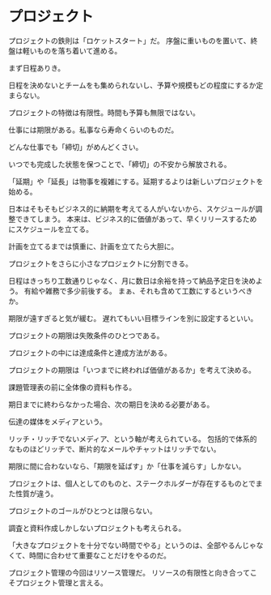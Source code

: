 # プロジェクト

プロジェクトの鉄則は「ロケットスタート」だ。
序盤に重いものを置いて、終盤は軽いものを落ち着いて進める。

まず日程ありき。

日程を決めないとチームをも集められないし、予算や規模もどの程度にするか定まらない。

プロジェクトの特徴は有限性。時間も予算も無限ではない。

仕事には期限がある。私事なら寿命くらいのものだ。

どんな仕事でも「締切」がめんどくさい。

いつでも完成した状態を保つことで、「締切」の不安から解放される。

「延期」や「延長」は物事を複雑にする。延期するよりは新しいプロジェクトを始める。

日本はそもそもビジネス的に納期を考えてる人がいないから、スケジュールが調整できてしまう。
本来は、ビジネス的に価値があって、早くリリースするためにスケジュールを立てる。

計画を立てるまでは慎重に、計画を立てたら大胆に。

プロジェクトをさらに小さなプロジェクトに分割できる。

日程はきっちり工数通りじゃなく、月に数日は余裕を持って納品予定日を決めよう。
有給や雑務で多少前後する。
まぁ、それも含めて工数にするというべきか。

期限が遠すぎると気が緩む。
遅れてもいい目標ラインを別に設定するといい。

プロジェクトの期限は失敗条件のひとつである。

プロジェクトの中には達成条件と達成方法がある。

プロジェクトの期限は「いつまでに終われば価値があるか」を考えて決める。

課題管理表の前に全体像の資料も作る。

期日までに終わらなかった場合、次の期日を決める必要がある。

伝達の媒体をメディアという。

リッチ・リッチでないメディア、という軸が考えられている。
包括的で体系的なものほどリッチで、断片的なメールやチャットはリッチでない。

期限に間に合わないなら、「期限を延ばす」か「仕事を減らす」しかない。

プロジェクトは、個人としてのものと、ステークホルダーが存在するものとでまた性質が違う。

プロジェクトのゴールがひとつとは限らない。

調査と資料作成しかしないプロジェクトも考えられる。

「大きなプロジェクトを十分でない時間でやる」というのは、全部やるんじゃなくて、時間に合わせて重要なことだけをやるのだ。

プロジェクト管理の今回はリソース管理だ。
リソースの有限性と向き合ってこそプロジェクト管理と言える。

